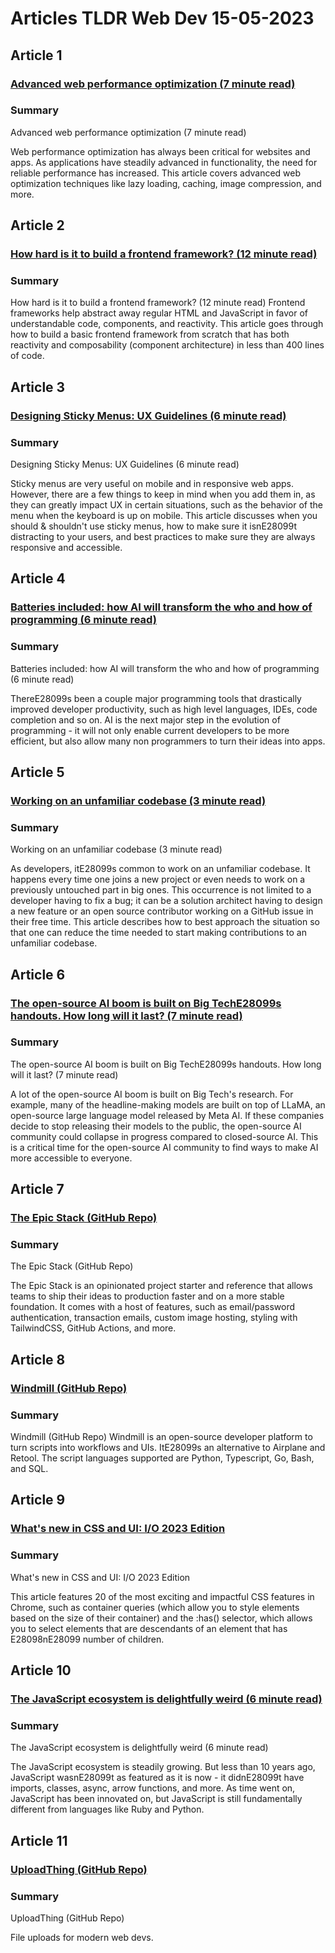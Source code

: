 # Articles TLDR Web Dev 15-05-2023

## Article 1
### [Advanced web performance optimization (7 minute read)](https://tldr.tech)
### Summary 
 Advanced web performance optimization (7 minute read)

Web performance optimization has always been critical for websites and apps. As applications have steadily advanced in functionality, the need for reliable performance has increased. This article covers advanced web optimization techniques like lazy loading, caching, image compression, and more.

## Article 2
### [How hard is it to build a frontend framework? (12 minute read)](https://tldr.tech)
### Summary 
 How hard is it to build a frontend framework? (12 minute read)</a>
Frontend frameworks help abstract away regular HTML and JavaScript in favor of understandable code, components, and reactivity. This article goes through how to build a basic frontend framework from scratch that has both reactivity and composability (component architecture) in less than 400 lines of code.

## Article 3
### [Designing Sticky Menus: UX Guidelines (6 minute read)](https://tldr.tech)
### Summary 
 Designing Sticky Menus: UX Guidelines (6 minute read)

Sticky menus are very useful on mobile and in responsive web apps. However, there are a few things to keep in mind when you add them in, as they can greatly impact UX in certain situations, such as the behavior of the menu when the keyboard is up on mobile. This article discusses when you should & shouldn't use sticky menus, how to make sure it isnE28099t distracting to your users, and best practices to make sure they are always responsive and accessible.

## Article 4
### [Batteries included: how AI will transform the who and how of programming (6 minute read)](https://tldr.tech)
### Summary 
 Batteries included: how AI will transform the who and how of programming (6 minute read)

ThereE28099s been a couple major programming tools that drastically improved developer productivity, such as high level languages, IDEs, code completion and so on. AI is the next major step in the evolution of programming - it will not only enable current developers to be more efficient, but also allow many non programmers to turn their ideas into apps.

## Article 5
### [Working on an unfamiliar codebase (3 minute read)](https://tldr.tech)
### Summary 
 Working on an unfamiliar codebase (3 minute read)

As developers, itE28099s common to work on an unfamiliar codebase. It happens every time one joins a new project or even needs to work on a previously untouched part in big ones. This occurrence is not limited to a developer having to fix a bug; it can be a solution architect having to design a new feature or an open source contributor working on a GitHub issue in their free time. This article describes how to best approach the situation so that one can reduce the time needed to start making contributions to an unfamiliar codebase.

## Article 6
### [The open-source AI boom is built on Big TechE28099s handouts. How long will it last? (7 minute read)](https://tldr.tech)
### Summary 
 The open-source AI boom is built on Big TechE28099s handouts. How long will it last? (7 minute read)

A lot of the open-source AI boom is built on Big Tech's research. For example, many of the headline-making models are built on top of LLaMA, an open-source large language model released by Meta AI. If these companies decide to stop releasing their models to the public, the open-source AI community could collapse in progress compared to closed-source AI. This is a critical time for the open-source AI community to find ways to make AI more accessible to everyone.

## Article 7
### [The Epic Stack (GitHub Repo)](https://tldr.tech)
### Summary 
 The Epic Stack (GitHub Repo)

The Epic Stack is an opinionated project starter and reference that allows teams to ship their ideas to production faster and on a more stable foundation. It comes with a host of features, such as email/password authentication, transaction emails, custom image hosting, styling with TailwindCSS, GitHub Actions, and more.

## Article 8
### [Windmill (GitHub Repo)](https://tldr.tech)
### Summary 
 Windmill (GitHub Repo)</a>
Windmill is an open-source developer platform to turn scripts into workflows and UIs. ItE28099s an alternative to Airplane and Retool. The script languages supported are Python, Typescript, Go, Bash, and SQL.

## Article 9
### [What's new in CSS and UI: I/O 2023 Edition](https://tldr.tech)
### Summary 
 What's new in CSS and UI: I/O 2023 Edition

This article features 20 of the most exciting and impactful CSS features in Chrome, such as container queries (which allow you to style elements based on the size of their container) and the :has() selector, which allows you to select elements that are descendants of an element that has E28098nE28099 number of children.

## Article 10
### [The JavaScript ecosystem is delightfully weird (6 minute read)](https://tldr.tech)
### Summary 
 The JavaScript ecosystem is delightfully weird (6 minute read)

The JavaScript ecosystem is steadily growing. But less than 10 years ago, JavaScript wasnE28099t as featured as it is now - it didnE28099t have imports, classes, async, arrow functions, and more. As time went on, JavaScript has been innovated on, but JavaScript is still fundamentally different from languages like Ruby and Python.

## Article 11
### [UploadThing (GitHub Repo)](https://tldr.tech)
### Summary 
 UploadThing (GitHub Repo)

File uploads for modern web devs.

